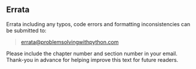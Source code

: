 
## Errata
Errata including any typos, code errors and formatting inconsistencies can be submitted to:

 > errata@problemsolvingwithpython.com
 
Please include the chapter number and section number in your email. Thank-you in advance for helping improve this text for future readers.
 

